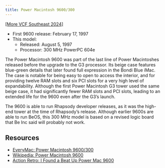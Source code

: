 ```yaml
---
title: Power Macintosh 9600/300
---
```


[[More VCF Southeast 2024]](/computers/vcfse2024)

- First 9600 release: February 17, 1997
- This model:
  - Released: August 5, 1997
  - Processor: 300 MHz PowerPC 604e

The Power Macintosh 9600 was part of the last line of Power Macintoshes released before the upgrade to the G3 processor. Its beige case features blue-green details that later found full expression in the Bondi Blue iMac. The case is notable for being easy to open to access the interior, and for providing twelve RAM slots and six PCI slots for a very high level of expandability. Although the first Power Macintosh G3 tower used the same beige case, it had significantly fewer RAM slots and PCI slots, leading to an extended life for the 9600 even after the G3’s launch.

The 9600 is able to run Rhapsody developer releases, as it was the high-end tower at the time of Rhapsody’s release. Although earlier 9600s are able to run BeOS, this 300 MHz model is based on a revised logic board that Be Inc said will probably not work.

## Resources

- [EveryMac: Power Macintosh 9600/300](https://everymac.com/systems/apple/powermac/specs/powermac_9600_300.html)
- [Wikipedia: Power Macintosh 9600](https://en.wikipedia.org/wiki/Power_Macintosh_9600)
- [Action Retro: I Found a Beat Up Power Mac 9600](https://youtu.be/hvycC-xBD5I)
